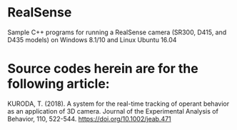 # RealSense

Sample C++ programs for running a RealSense camera (SR300, D415, and D435 models) on Windows 8.1/10 and Linux Ubuntu 16.04

# Source codes herein are for the following article:

KURODA, T. (2018). A system for the real-time tracking of operant behavior as an application of 3D camera. Journal of the Experimental Analysis of Behavior, 110, 522-544. https://doi.org/10.1002/jeab.471

